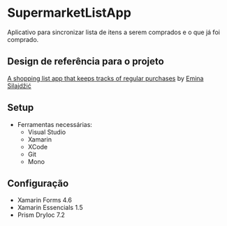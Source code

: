 # SupermarketListApp

Aplicativo para sincronizar lista de itens a serem comprados e o que já foi comprado. 

## Design de referência para o projeto
[A shopping list app that keeps tracks of regular purchases](https://dribbble.com/shots/9890835-A-shopping-list-app-that-keeps-tracks-of-regular-purchases?utm_source=Clipboard_Shot&utm_campaign=eminasilajdzic&utm_content=A%20shopping%20list%20app%20that%20keeps%20tracks%20of%20regular%20purchases.&utm_medium=Social_Share)
by [Emina Silajdžić](https://dribbble.com/eminasilajdzic/followers)

## Setup
- Ferramentas necessárias:
    - Visual Studio
    - Xamarin 
    - XCode
    - Git
    - Mono

## Configuração
- Xamarin Forms 4.6
- Xamarin Essencials 1.5
- Prism DryIoc 7.2